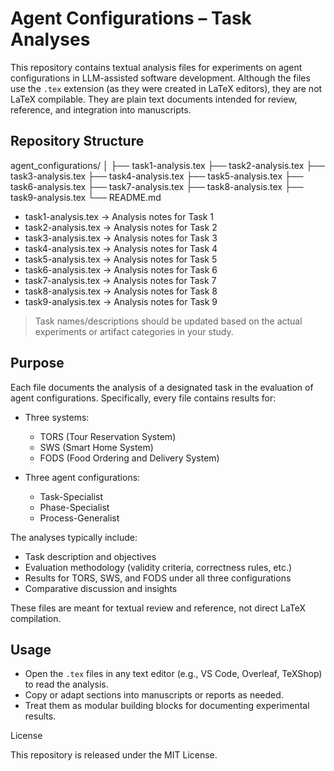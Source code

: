 # Agent Configurations – Task Analyses

This repository contains textual analysis files for experiments on agent configurations in LLM-assisted software development. Although the files use the `.tex` extension (as they were created in LaTeX editors), they are not LaTeX compilable. They are plain text documents intended for review, reference, and integration into manuscripts.

## Repository Structure
agent_configurations/
│
├── task1-analysis.tex
├── task2-analysis.tex
├── task3-analysis.tex
├── task4-analysis.tex
├── task5-analysis.tex
├── task6-analysis.tex
├── task7-analysis.tex
├── task8-analysis.tex
├── task9-analysis.tex
└── README.md

- task1-analysis.tex → Analysis notes for Task 1  
- task2-analysis.tex → Analysis notes for Task 2  
- task3-analysis.tex → Analysis notes for Task 3  
- task4-analysis.tex → Analysis notes for Task 4  
- task5-analysis.tex → Analysis notes for Task 5  
- task6-analysis.tex → Analysis notes for Task 6  
- task7-analysis.tex → Analysis notes for Task 7  
- task8-analysis.tex → Analysis notes for Task 8  
- task9-analysis.tex → Analysis notes for Task 9  

> Task names/descriptions should be updated based on the actual experiments or artifact categories in your study.

## Purpose

Each file documents the analysis of a designated task in the evaluation of agent configurations. Specifically, every file contains results for:

- Three systems:  
  - TORS (Tour Reservation System)  
  - SWS (Smart Home System)  
  - FODS (Food Ordering and Delivery System)  

- Three agent configurations:  
  - Task-Specialist  
  - Phase-Specialist  
  - Process-Generalist  

The analyses typically include:  

- Task description and objectives  
- Evaluation methodology (validity criteria, correctness rules, etc.)  
- Results for TORS, SWS, and FODS under all three configurations  
- Comparative discussion and insights  

These files are meant for textual review and reference, not direct LaTeX compilation.

## Usage

- Open the `.tex` files in any text editor (e.g., VS Code, Overleaf, TeXShop) to read the analysis.  
- Copy or adapt sections into manuscripts or reports as needed.  
- Treat them as modular building blocks for documenting experimental results.

License

This repository is released under the MIT License.
